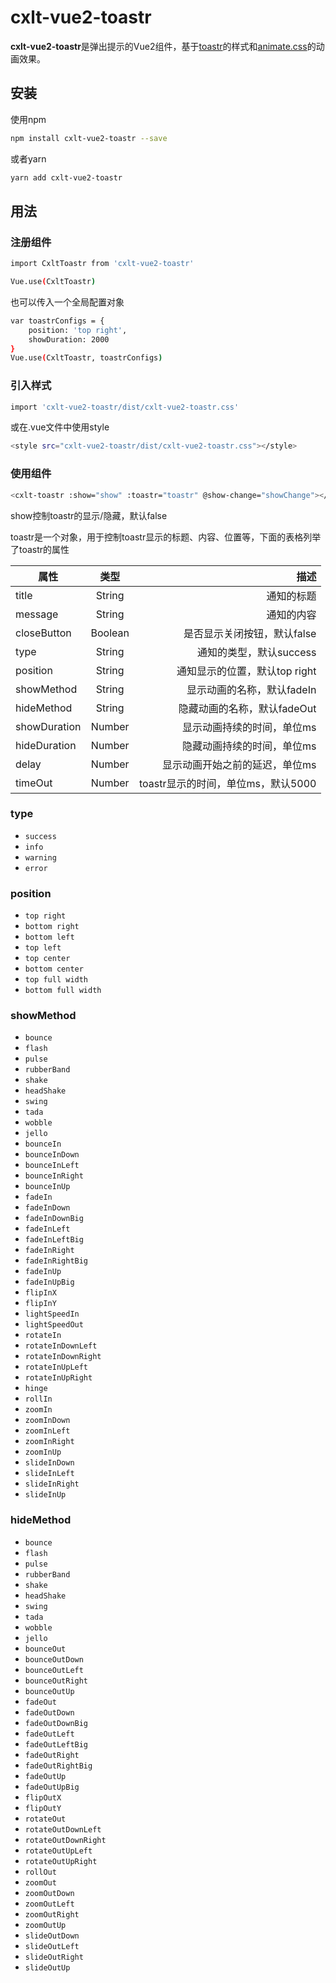 # cxlt-vue2-toastr
**cxlt-vue2-toastr**是弹出提示的Vue2组件，基于[toastr](https://github.com/CodeSeven/toastr)的样式和[animate.css](https://github.com/daneden/animate.css)的动画效果。

## 安装

使用npm
```bash
npm install cxlt-vue2-toastr --save
```
或者yarn
```bash
yarn add cxlt-vue2-toastr
```

## 用法
### 注册组件
```bash
import CxltToastr from 'cxlt-vue2-toastr'

Vue.use(CxltToastr)
```
也可以传入一个全局配置对象
```bash
var toastrConfigs = {
    position: 'top right',
    showDuration: 2000
}
Vue.use(CxltToastr, toastrConfigs)
```
### 引入样式
```bash
import 'cxlt-vue2-toastr/dist/cxlt-vue2-toastr.css'
```
或在.vue文件中使用style
```bash
<style src="cxlt-vue2-toastr/dist/cxlt-vue2-toastr.css"></style>
```
### 使用组件
```bash
<cxlt-toastr :show="show" :toastr="toastr" @show-change="showChange"></cxlt-toastr>
```
show控制toastr的显示/隐藏，默认false

toastr是一个对象，用于控制toastr显示的标题、内容、位置等，下面的表格列举了toastr的属性

| 属性           | 类型           | 描述  |
| ------------- |:-------------: | -----:|
| title         | String          | 通知的标题 |
| message       | String          | 通知的内容 |
| closeButton   | Boolean         | 是否显示关闭按钮，默认false |
| type          | String          | 通知的类型，默认success    |
| position      | String          | 通知显示的位置，默认top right |
| showMethod    | String          | 显示动画的名称，默认fadeIn |
| hideMethod    | String          | 隐藏动画的名称，默认fadeOut |
| showDuration  | Number          | 显示动画持续的时间，单位ms |
| hideDuration  | Number          | 隐藏动画持续的时间，单位ms |
| delay         | Number          | 显示动画开始之前的延迟，单位ms |
| timeOut       | Number          | toastr显示的时间，单位ms，默认5000 |

### type

* `success`
* `info`
* `warning`
* `error`

### position

* `top right`
* `bottom right`
* `bottom left`
* `top left`
* `top center`
* `bottom center`
* `top full width`
* `bottom full width`

### showMethod
  * `bounce`
  * `flash`
  * `pulse`
  * `rubberBand`
  * `shake`
  * `headShake`
  * `swing`
  * `tada`
  * `wobble`
  * `jello`
  * `bounceIn`
  * `bounceInDown`
  * `bounceInLeft`
  * `bounceInRight`
  * `bounceInUp`
  * `fadeIn`
  * `fadeInDown`
  * `fadeInDownBig`
  * `fadeInLeft`
  * `fadeInLeftBig`
  * `fadeInRight`
  * `fadeInRightBig`
  * `fadeInUp`
  * `fadeInUpBig`
  * `flipInX`
  * `flipInY`
  * `lightSpeedIn`
  * `lightSpeedOut`
  * `rotateIn`
  * `rotateInDownLeft`
  * `rotateInDownRight`
  * `rotateInUpLeft`
  * `rotateInUpRight`
  * `hinge`
  * `rollIn`
  * `zoomIn`
  * `zoomInDown`
  * `zoomInLeft`
  * `zoomInRight`
  * `zoomInUp`
  * `slideInDown`
  * `slideInLeft`
  * `slideInRight`
  * `slideInUp`

### hideMethod

  * `bounce`
  * `flash`
  * `pulse`
  * `rubberBand`
  * `shake`
  * `headShake`
  * `swing`
  * `tada`
  * `wobble`
  * `jello`
  * `bounceOut`
  * `bounceOutDown`
  * `bounceOutLeft`
  * `bounceOutRight`
  * `bounceOutUp`
  * `fadeOut`
  * `fadeOutDown`
  * `fadeOutDownBig`
  * `fadeOutLeft`
  * `fadeOutLeftBig`
  * `fadeOutRight`
  * `fadeOutRightBig`
  * `fadeOutUp`
  * `fadeOutUpBig`
  * `flipOutX`
  * `flipOutY`
  * `rotateOut`
  * `rotateOutDownLeft`
  * `rotateOutDownRight`
  * `rotateOutUpLeft`
  * `rotateOutUpRight`
  * `rollOut`
  * `zoomOut`
  * `zoomOutDown`
  * `zoomOutLeft`
  * `zoomOutRight`
  * `zoomOutUp`
  * `slideOutDown`
  * `slideOutLeft`
  * `slideOutRight`
  * `slideOutUp`


